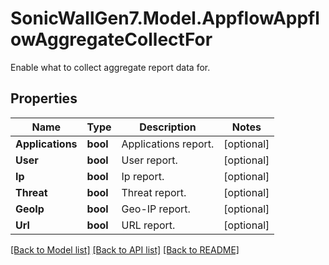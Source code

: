 # SonicWallGen7.Model.AppflowAppflowAggregateCollectFor
Enable what to collect aggregate report data for.

## Properties

Name | Type | Description | Notes
------------ | ------------- | ------------- | -------------
**Applications** | **bool** | Applications report. | [optional] 
**User** | **bool** | User report. | [optional] 
**Ip** | **bool** | Ip report. | [optional] 
**Threat** | **bool** | Threat report. | [optional] 
**GeoIp** | **bool** | Geo-IP report. | [optional] 
**Url** | **bool** | URL report. | [optional] 

[[Back to Model list]](../README.md#documentation-for-models) [[Back to API list]](../README.md#documentation-for-api-endpoints) [[Back to README]](../README.md)

